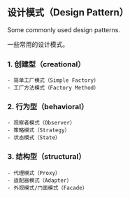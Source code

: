 ## 设计模式（Design Pattern）
Some commonly used design patterns.

一些常用的设计模式。

### 1. 创建型（creational）
    - 简单工厂模式（Simple Factory）
    - 工厂方法模式（Factory Method）

### 2. 行为型（behavioral）
    - 观察者模式（Observer）
    - 策略模式（Strategy）
    - 状态模式（State）

### 3. 结构型（structural）
    - 代理模式（Proxy）
    - 适配器模式（Adapter）
    - 外观模式/门面模式（Facade）
